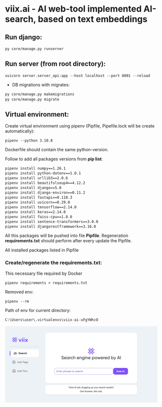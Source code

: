 
# viix.ai - AI web-tool implemented AI-search, based on text embeddings


## Run django:
```bash
py core/manage.py runserver
```

## Run server (from root directory):
```
uvicorn server.server_api:app --host localhost --port 8001 --reload
```


- DB migrations with migrates:
```bash
py core/manage.py makemigrations
py core/manage.py migrate
```


## Virtual environment:

Create virtual environment using pipenv (Pipfile, Pipefile.lock will be create automatically):
```
pipenv --python 3.10.8
```

Dockerfile should contain the same python-version.

Follow to add all packages versions from **pip list**:
```
pipenv install numpy==1.26.1
pipenv install python-dotenv==1.0.1
pipenv install urllib3==2.0.6
pipenv install beautifulsoup4==4.12.2
pipenv install django==5.0
pipenv install django-environ==0.11.2
pipenv install fastapi==0.110.3
pipenv install uvicorn==0.29.0
pipenv install tensorflow==2.14.0
pipenv install keras==2.14.0
pipenv install faiss-cpu==1.8.0
pipenv install sentence-transformers==3.0.0
pipenv install djangorestframework==3.16.0
```
All this packages will be pushed into file **Pipfile**.
Regeneration **requirements.txt** should perform after every update the Pipfile.


All installed packages listed in Pipfile

### Create/regenerate the requirements.txt:
This necessary file required by Docker
```
pipenv requirements > requirements.txt
```

Removed env:
```
pipenv --rm
```

Path of env for current directory:
```
C:\Users\user\.virtualenvs\viix-ai-uFgYWhcO
```

<div align="left" width="1000" height="480">
  <img src="/imgs/viix-ai.png">
</div>
